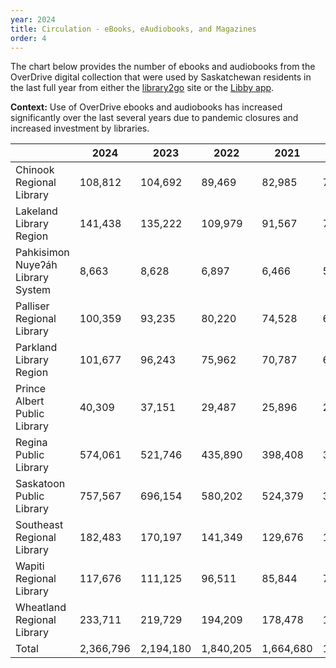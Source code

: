 ```yaml
---
year: 2024
title: Circulation - eBooks, eAudiobooks, and Magazines
order: 4
---
```


The chart below provides the number of ebooks and audiobooks from the OverDrive digital collection that were used by Saskatchewan residents in the last full year from either the [library2go](https://saskatchewan.overdrive.com/) site or the [Libby app](https://libbyapp.com/library/saskatchewan).

**Context:** Use of OverDrive ebooks and audiobooks has increased significantly over the last several years due to pandemic closures and increased investment by libraries. 

|                                   | 2024       | 2023      | 2022      | 2021      | 2020      | 2019      | 2018      | 2017      | 2016      | 2015      | 2014      |
|-----------------------------------|------------|-----------|-----------|-----------|-----------|-----------|-----------|-----------|-----------|-----------|-----------|
| Chinook Regional Library          | 108,812    | 104,692   | 89,469    | 82,985    | 70,140    | 46,885    | 40,075    | 38,011    | 36,058    | 36,133    | 35,083    |
| Lakeland Library Region           | 141,438    | 135,222   | 109,979   | 91,567    | 79,339    | 38,026    | 31,883    | 48,763    | 49,800    | 51,584    | 48,975    |
| Pahkisimon Nuyeʔáh Library System | 8,663      | 8,628     | 6,897     | 6,466     | 5018      | 3647      | 3139      | 2575      | 2200      | 1804      | 1792      |
| Palliser Regional Library         | 100,359    | 93,235    | 80,220    | 74,528    | 67,595    | 45,944    | 42,648    | 41,800    | 42,604    | 262,202   | 345,880   |
| Parkland Library Region           | 101,677    | 96,243    | 75,962    | 70,787    | 61,721    | 42,036    | 35,066    | 35,189    | 35,509    | 34,734    | 32,434    |
| Prince Albert Public Library      | 40,309     | 37,151    | 29,487    | 25,896    | 21,982    | 14,672    | 13,111    | N/A       | N/A       | N/A       | N/A       |
| Regina Public Library             | 574,061    | 521,746   | 435,890   | 398,408   | 320,597   | 159,358   | 122,228   | 118,998   | 122,295   | 126,420   | 122,689   |
| Saskatoon Public Library          | 757,567    | 696,154   | 580,202   | 524,379   | 391,059   | 221,817   | 180,513   | 175,516   | 173,138   | 167,816   | 122,689   |
| Southeast Regional Library        | 182,483    | 170,197   | 141,349   | 129,676   | 108,110   | 74,679    | 65,483    | 62,316    | 57,720    | 56,397    | 52,135    |
| Wapiti Regional Library           | 117,676    | 111,125   | 96,511    | 85,844    | 75,182    | 51,792    | 45,993    | 59,084    | 59,709    | 57,925    | 56,546    |
| Wheatland Regional Library        | 233,711    | 219,729   | 194,209   | 178,478   | 151,597   | 108,919   | 98,336    | 96,261    | 89,936    | 87,513    | 77,893    |
| Total                             | 2,366,796  | 2,194,180 | 1,840,205 | 1,664,680 | 1,352,293 | 807,802   | 678,480   | 678,531   | 668,998   | 664,668   | 634,655   |
